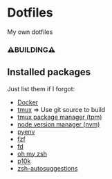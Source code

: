 # Dotfiles
My own dotfiles

### ⚠️BUILDING⚠️

## Installed packages
Just list them if I forgot:
- [Docker](https://docs.docker.com/engine/install/ubuntu/)
- [tmux](https://github.com/tmux/tmux) => Use git source to build
- [tmux package manager (tpm)](https://github.com/tmux-plugins/tpm)
- [node version manager (nvm)](https://github.com/nvm-sh/nvm)
- [pyenv](https://github.com/pyenv/pyenv)
- [fzf](https://github.com/junegunn/fzf)
- [fd](https://github.com/sharkdp/fd)
- [oh my zsh](https://github.com/ohmyzsh/ohmyzsh)
- [p10k](https://github.com/romkatv/powerlevel10k)
- [zsh-autosuggestions](https://github.com/zsh-users/zsh-autosuggestions)
